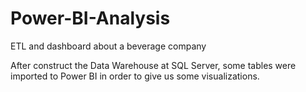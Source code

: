 # Power-BI-Analysis
 ETL and dashboard about a beverage company
 
 After construct the Data Warehouse at SQL Server, some tables were imported to Power BI in order to give us some visualizations.
